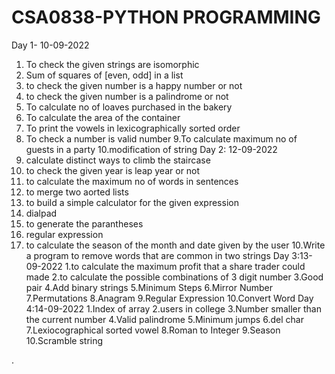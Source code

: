 # CSA0838-PYTHON PROGRAMMING
Day 1- 10-09-2022
1. To check the given strings are isomorphic
2. Sum of squares of [even, odd] in a list
3. to check the given number is a happy number or not
4. to check the given number is a palindrome or not
5. To calculate no of loaves purchased in the bakery
6. To calculate the area of the container
7. To print the vowels in lexicographically sorted order
8. To check a number is valid number
9.To calculate maximum no of guests in a party
10.modification of string
Day 2: 12-09-2022
1. calculate distinct ways to climb the staircase
2. to check the given year is leap year or not
3. to calculate the maximum no of words in sentences
4. to merge two aorted lists
5. to build a simple calculator for the given expression
6.  dialpad
7. to generate the parantheses
8. regular expression
9. to calculate the season of the month and date given by the user
10.Write a program to remove words that are common in two strings
Day 3:13-09-2022
1.to calculate the maximum profit that a share trader could made
2.to calculate the possible combinations of 3 digit number
3.Good pair
4.Add binary strings
5.Minimum Steps
6.Mirror Number
7.Permutations 
8.Anagram
9.Regular Expression
10.Convert Word
Day 4:14-09-2022
1.Index of array
2.users in college
3.Number smaller than the current number
4.Valid palindrome
5.Minimum jumps
6.del char
7.Lexiocographical sorted vowel
8.Roman to Integer
9.Season
10.Scramble string

.

